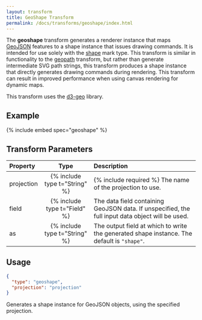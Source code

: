 ```yaml
---
layout: transform
title: GeoShape Transform
permalink: /docs/transforms/geoshape/index.html
---
```


The **geoshape** transform generates a renderer instance that maps [GeoJSON](https://en.wikipedia.org/wiki/GeoJSON) features to a shape instance that issues drawing commands. It is intended for use solely with the [shape](../../marks/shape) mark type. This transform is similar in functionality to the [geopath](../geopath) transform, but rather than generate intermediate SVG path strings, this transform produces a shape instance that directly generates drawing commands during rendering. This transform can result in improved performance when using canvas rendering for dynamic maps.

This transform uses the [d3-geo](https://github.com/d3/d3-geo) library.

## Example

{% include embed spec="geoshape" %}

## Transform Parameters

| Property            | Type                           | Description   |
| :------------------ | :----------------------------: | :------------ |
| projection          | {% include type t="String" %}  | {% include required %} The name of the projection to use.|
| field               | {% include type t="Field" %}   | The data field containing GeoJSON data. If unspecified, the full input data object will be used.|
| as                  | {% include type t="String" %}  | The output field at which to write the generated shape instance. The default is `"shape"`.|

## Usage

```json
{
  "type": "geoshape",
  "projection": "projection"
}
```

Generates a shape instance for GeoJSON objects, using the specified projection.
